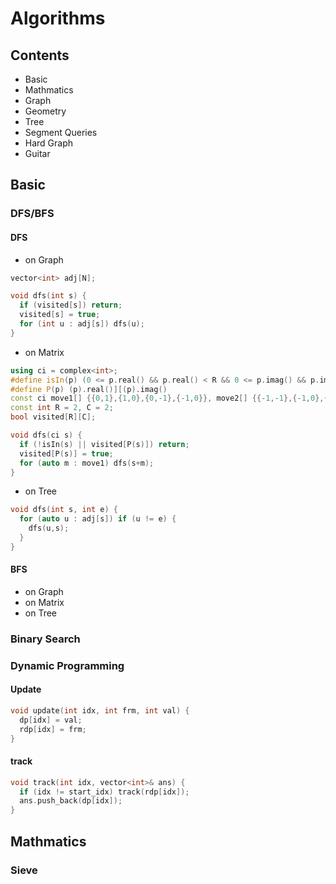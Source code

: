 # Algorithms

## Contents

* Basic
* Mathmatics
* Graph
* Geometry
* Tree
* Segment Queries
* Hard Graph
* Guitar

## Basic

### DFS/BFS
#### DFS
* on Graph
```C++
vector<int> adj[N];

void dfs(int s) {
  if (visited[s]) return;
  visited[s] = true;
  for (int u : adj[s]) dfs(u);
}
```
* on Matrix
```C++
using ci = complex<int>;
#define isIn(p) (0 <= p.real() && p.real() < R && 0 <= p.imag() && p.imag() < C)
#define P(p) (p).real()][(p).imag()
const ci move1[] {{0,1},{1,0},{0,-1},{-1,0}}, move2[] {{-1,-1},{-1,0},{-1,1},{0,-1},{0,1},{1,-1},{1,0},{1,1}};
const int R = 2, C = 2;
bool visited[R][C];

void dfs(ci s) {
  if (!isIn(s) || visited[P(s)]) return;
  visited[P(s)] = true;
  for (auto m : move1) dfs(s+m);
}
```
* on Tree
```C++
void dfs(int s, int e) {
  for (auto u : adj[s]) if (u != e) {
    dfs(u,s);
  }
}
```

#### BFS
* on Graph
* on Matrix
* on Tree

### Binary Search

### Dynamic Programming
#### Update
```C++
void update(int idx, int frm, int val) {
  dp[idx] = val;
  rdp[idx] = frm;
}
```
#### track
```C++
void track(int idx, vector<int>& ans) {
  if (idx != start_idx) track(rdp[idx]);
  ans.push_back(dp[idx]);
}
```
## Mathmatics

### Sieve
